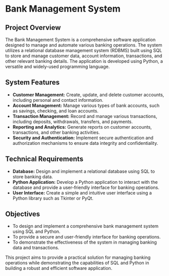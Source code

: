 
<h1>Bank Management System</h1>

<h2>Project Overview</h2>

<p>The Bank Management System is a comprehensive software application designed to manage and automate various banking operations. The system utilizes a relational database management system (RDBMS) built using SQL to store and manage customer data, account information, transactions, and other relevant banking details. The application is developed using Python, a versatile and widely-used programming language.</p>

<h2>System Features</h2>

<ul>
  <li><strong>Customer Management:</strong> Create, update, and delete customer accounts, including personal and contact information.</li>
  <li><strong>Account Management:</strong> Manage various types of bank accounts, such as savings, checking, and loan accounts.</li>
  <li><strong>Transaction Management:</strong> Record and manage various transactions, including deposits, withdrawals, transfers, and payments.</li>
  <li><strong>Reporting and Analytics:</strong> Generate reports on customer accounts, transactions, and other banking activities.</li>
  <li><strong>Security and Authentication:</strong> Implement secure authentication and authorization mechanisms to ensure data integrity and confidentiality.</li>
</ul>

<h2>Technical Requirements</h2>

<ul>
  <li><strong>Database:</strong> Design and implement a relational database using SQL to store banking data.</li>
  <li><strong>Python Application:</strong> Develop a Python application to interact with the database and provide a user-friendly interface for banking operations.</li>
  <li><strong>User Interface:</strong> Create a simple and intuitive user interface using a Python library such as Tkinter or PyQt.</li>
</ul>

<h2>Objectives</h2>

<ul>
  <li>To design and implement a comprehensive bank management system using SQL and Python.</li>
  <li>To provide a secure and user-friendly interface for banking operations.</li>
  <li>To demonstrate the effectiveness of the system in managing banking data and transactions.</li>
</ul>

<p>This project aims to provide a practical solution for managing banking operations while demonstrating the capabilities of SQL and Python in building a robust and efficient software application.</p>
